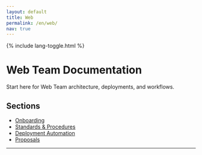 ```yaml
---
layout: default
title: Web
permalink: /en/web/
nav: true
---
```


{% include lang-toggle.html %}

# Web Team Documentation

Start here for Web Team architecture, deployments, and workflows.

## Sections
- [Onboarding](./onboarding/)
- [Standards & Procedures](./standards-and-procedures/)
- [Deployment Automation](./deployment-automation/)
- [Proposals](./proposals/)

---
